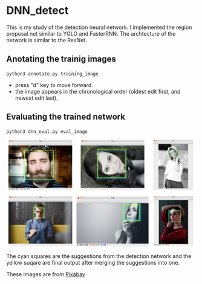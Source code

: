 
# DNN_detect

This is my study of the detection neural network. I implemented the region proposal net similar to YOLO and FasterRNN. The archtecture of the network is similar to the ResNet.


## Anotating the trainig images
```
python3 annotate.py training_image
```

* press "d" key to move forward.
* the image appears in the chronological order (oldest edit first, and newest edit last).


## Evaluating the trained network
```
python3 dnn_eval.py eval_image
```

![detection results](img/detection_results.png)

The cyan squares are the suggestions from the detection network and the yellow suqare are final output after merging the suggestions into one.

These images are from [Pixabay](https://pixabay.com/)